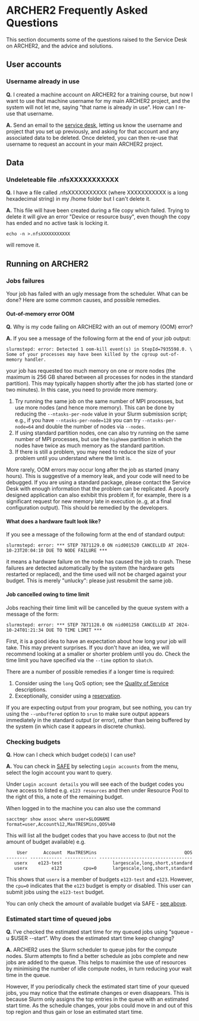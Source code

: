 # ARCHER2 Frequently Asked Questions

This section documents some of the questions raised to the Service Desk on ARCHER2, and the advice and solutions.

## User accounts

### Username already in use
**Q.** I created a machine account on ARCHER2 for a training course, but now I want to use that machine username for my main ARCHER2 project, and the system will not let me, saying "that name is already in use".  How can I re-use that username.

**A.**  Send an email to the [service desk](mailto:support@archer2.ac.uk), letting us know the username and project that you set up previously, and asking for that account and any associated data to be deleted.  Once deleted, you can then re-use that username to request an account in your main ARCHER2 project.

## Data


### Undeleteable file .nfsXXXXXXXXXXX

**Q.**  I have a file called .nfsXXXXXXXXXXX (where XXXXXXXXXXX is a long hexadecimal string) in my /home folder but I can't delete it.

**A.** This file will have been created during a file copy which failed.  Trying to delete it will give an error "Device or resource busy", even though the copy has ended and no active task is locking it.

`echo -n >.nfsXXXXXXXXXXX`

will remove it.

## Running on ARCHER2

### Jobs failures

Your job has failed with an ugly message from the scheduler. What can be done?
Here are some common causes, and possible remedies.


#### Out-of-memory error OOM

**Q.** Why is my code failing on ARCHER2 with an out of memory (OOM) error?

**A.** If you see a message of the following form at the end of your job
output:
```
slurmstepd: error: Detected 1 oom-kill event(s) in StepId=7935598.0. \
Some of your processes may have been killed by the cgroup out-of-memory handler.
```
your job has requested too much memory on one or more nodes (the maximum
is 256 GB shared between all processes for nodes in the standard partition).
This may
typically happen shortly after the job has started (one or two minutes).
In this case, you need to provide more memory.

1. Try running the same job on the same number of MPI processes, but
use more nodes (and hence more memory).  This can be done by reducing
the `--ntasks-per-node` value in your Slurm submission script; e.g.,
if you have `--ntasks-per-node=128` you can try `--ntasks-per-node=64`
and double the number of nodes via `--nodes`.
2. If using standard partition nodes, one can also try running on the
same number of MPI processes, but use the `highmem` partition in
which the nodes have twice as much memory as the standard partition.
3. If there is still a problem, you may need to reduce the size of
your problem until you understand where the limit is.

More rarely, OOM errors may occur long after the job as started (many hours).
This is suggestive of a memory leak, and your code will need to be debugged.
If you are using a standard package, please contact the Service Desk with
enough information that the problem can be replicated. A poorly designed
application can also exhibit this problem if, for example, there is a
significant request for new memory late in execution (e..g, at a final
configuration output). This should be remedied by the developers.

#### What does a hardware fault look like?

If you see a message of the following form at the end of standard
output:
```
slurmstepd: error: *** STEP 7871129.0 ON nid001520 CANCELLED AT 2024-10-23T20:04:10 DUE TO NODE FAILURE ***
```
it means a hardware failure on the node has caused the job to crash.
These failures are detected automatically by the system (the hardware
gets restarted or replaced), and the time used will not be charged
against your budget. This is merely "unlucky": please just resubmit
the same job.

#### Job cancelled owing to time limit

Jobs reaching their time limit will be cancelled by the queue system
with a message of the form:
```
slurmstepd: error: *** STEP 7871128.0 ON nid001258 CANCELLED AT 2024-10-24T01:21:34 DUE TO TIME LIMIT ***
```
First, it is a good idea to have an expectation about how long your job
will take. This may prevent surprises. If you don't have an idea, we
will recommend looking at a smaller or shorter problem until you do.
Check the time limit you have specified via the `--time` option
to `sbatch`.

There are a number of possible remedies if a longer time is required:

1. Consider using the `long` QoS option; see the [Quality of Service](../user-guide/scheduler.md/#quality-of-service-qos) descriptions.
2. Exceptionally, consider using a [reservation](../user-guide/scheduler.md/#reservations).

If you are expecting output from your program, but see nothing, you can try
using the `--unbuffered` option to `srun` to make sure output appears
immediately in the standard output (or error), rather than being
buffered by the system (in which case it appears in discrete chunks).

### Checking budgets

**Q.**  How can I check which budget code(s) I can use?

**A.**  You can check in [SAFE](https://safe.epcc.ed.ac.uk) by selecting `Login accounts` from the menu, select the login account you want to query.

Under `Login account details` you will see each of the budget codes you have access to listed e.g.
`e123 resources` and then under Resource Pool to the right of this, a note of the remaining budget.

When logged in to the machine you can also use the command

    sacctmgr show assoc where user=$LOGNAME format=user,Account%12,MaxTRESMins,QOS%40

This will list all the budget codes that you have access to (but not the amount of budget available) e.g.

        User      Account  MaxTRESMins                                 QOS
    -------- ------------ ------------ -----------------------------------
       userx    e123-test                   largescale,long,short,standard
       userx         e123        cpu=0      largescale,long,short,standard

This shows that `userx` is a member of budgets `e123-test` and `e123`.  However, the `cpu=0` indicates that the `e123` budget is empty or disabled.   This user can submit jobs using the `e123-test` budget.

You can only check the amount of available budget via SAFE - [see above](#checking-budgets).


### Estimated start time of queued jobs

**Q.**  I’ve checked the estimated start time for my queued jobs using “squeue -u $USER --start”. Why does the estimated start time keep changing?

**A.**  ARCHER2 uses the Slurm scheduler to queue jobs for the compute nodes. Slurm attempts to find a better schedule as jobs complete and new jobs are added to the queue. This helps to maximise the use of resources by minimising the number of idle compute nodes, in turn reducing your wait time in the queue.

However, If you periodically check the estimated start time of your queued jobs, you may notice that the estimate changes or even disappears. This is because Slurm only assigns the top entries in the queue with an estimated start time. As the schedule changes, your jobs could move in and out of this top region and thus gain or lose an estimated start time.
